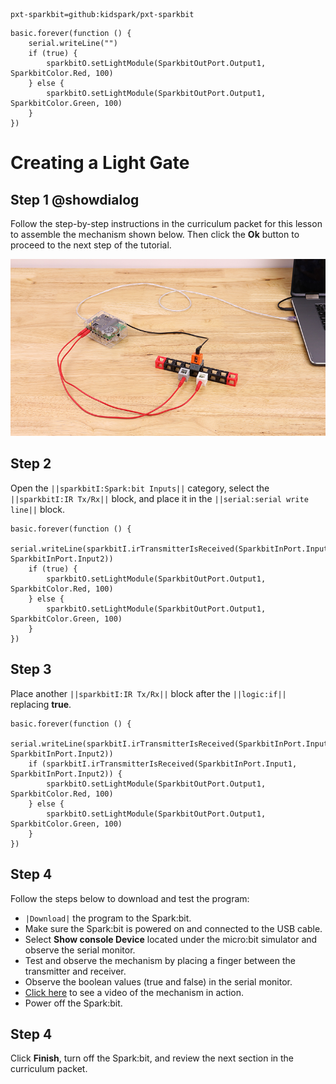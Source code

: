 ```package
pxt-sparkbit=github:kidspark/pxt-sparkbit
```

```template
basic.forever(function () {
    serial.writeLine("")
    if (true) {
        sparkbitO.setLightModule(SparkbitOutPort.Output1, SparkbitColor.Red, 100)
    } else {
        sparkbitO.setLightModule(SparkbitOutPort.Output1, SparkbitColor.Green, 100)
    }
})
```

# Creating a Light Gate

## Step 1 @showdialog

Follow the step-by-step instructions in the curriculum packet for this lesson to assemble the mechanism shown below. Then click the **Ok** button to proceed to the next step of the tutorial.

![light-gate](https://raw.githubusercontent.com/KidSpark/tutorials/master/assets/2-4-light-gate.png)

## Step 2

Open the ``||sparkbitI:Spark:bit Inputs||`` category, select the ``||sparkbitI:IR Tx/Rx||`` block, and place it in the ``||serial:serial write line||`` block.

```blocks
basic.forever(function () {
    serial.writeLine(sparkbitI.irTransmitterIsReceived(SparkbitInPort.Input1, SparkbitInPort.Input2))
    if (true) {
        sparkbitO.setLightModule(SparkbitOutPort.Output1, SparkbitColor.Red, 100)
    } else {
        sparkbitO.setLightModule(SparkbitOutPort.Output1, SparkbitColor.Green, 100)
    }
})
```

## Step 3

Place another ``||sparkbitI:IR Tx/Rx||`` block after the ``||logic:if||`` replacing **true**.

```blocks
basic.forever(function () {
    serial.writeLine(sparkbitI.irTransmitterIsReceived(SparkbitInPort.Input1, SparkbitInPort.Input2))
    if (sparkbitI.irTransmitterIsReceived(SparkbitInPort.Input1, SparkbitInPort.Input2)) {
        sparkbitO.setLightModule(SparkbitOutPort.Output1, SparkbitColor.Red, 100)
    } else {
        sparkbitO.setLightModule(SparkbitOutPort.Output1, SparkbitColor.Green, 100)
    }
})
```

## Step 4

Follow the steps below to download and test the program:
* ``|Download|`` the program to the Spark:bit.
* Make sure the Spark:bit is powered on and connected to the USB cable.
* Select **Show console Device** located under the micro:bit simulator and observe the serial monitor.
* Test and observe the mechanism by placing a finger between the transmitter and receiver.
* Observe the boolean values (true and false) in the serial monitor.
* [Click here](https://kidsparkeducation.org/media/2365) to see a video of the mechanism in action.
* Power off the Spark:bit.

## Step 4

Click **Finish**, turn off the Spark:bit, and review the next section in the curriculum packet.